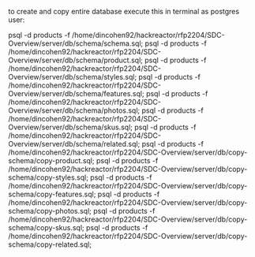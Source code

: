 to create and copy entire database execute this in terminal as postgres user:

psql -d products -f /home/dincohen92/hackreactor/rfp2204/SDC-Overview/server/db/schema/schema.sql;
psql -d products -f /home/dincohen92/hackreactor/rfp2204/SDC-Overview/server/db/schema/product.sql;
psql -d products -f /home/dincohen92/hackreactor/rfp2204/SDC-Overview/server/db/schema/styles.sql;
psql -d products -f /home/dincohen92/hackreactor/rfp2204/SDC-Overview/server/db/schema/features.sql;
psql -d products -f /home/dincohen92/hackreactor/rfp2204/SDC-Overview/server/db/schema/photos.sql;
psql -d products -f /home/dincohen92/hackreactor/rfp2204/SDC-Overview/server/db/schema/skus.sql;
psql -d products -f /home/dincohen92/hackreactor/rfp2204/SDC-Overview/server/db/schema/related.sql;
psql -d products -f /home/dincohen92/hackreactor/rfp2204/SDC-Overview/server/db/copy-schema/copy-product.sql;
psql -d products -f /home/dincohen92/hackreactor/rfp2204/SDC-Overview/server/db/copy-schema/copy-styles.sql;
psql -d products -f /home/dincohen92/hackreactor/rfp2204/SDC-Overview/server/db/copy-schema/copy-features.sql;
psql -d products -f /home/dincohen92/hackreactor/rfp2204/SDC-Overview/server/db/copy-schema/copy-photos.sql;
psql -d products -f /home/dincohen92/hackreactor/rfp2204/SDC-Overview/server/db/copy-schema/copy-skus.sql;
psql -d products -f /home/dincohen92/hackreactor/rfp2204/SDC-Overview/server/db/copy-schema/copy-related.sql;